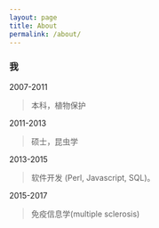 ```yaml
---
layout: page
title: About
permalink: /about/
---
```



<h3>我</h3>

2007-2011
>本科，植物保护

2011-2013
>硕士，昆虫学

2013-2015
>软件开发 (Perl, Javascript, SQL)。

2015-2017
>免疫信息学(multiple sclerosis)





